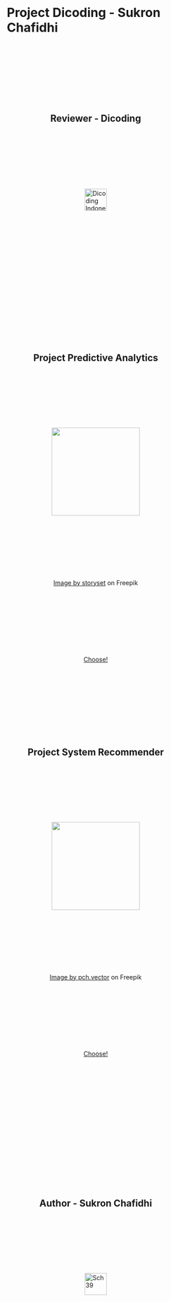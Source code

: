 # Project Dicoding - Sukron Chafidhi

## Reviewer - Dicoding
<a href="https://www.dicoding.com">
            <img src="https://dicoding-web-img.sgp1.cdn.digitaloceanspaces.com/original/commons/new-ui-logo.png" alt="Dicoding Indonesia" width="50" >
        </a> 
<br><br>

## Project Predictive Analytics
<img src='https://res.cloudinary.com/da0hsihog/image/upload/v1688719861/Portofolio/7140739_3515462_wqxkir.jpg' height='200px'>

<a href="https://www.freepik.com/free-vector/site-stats-concept-illustration_7140739.htm#query=predictive%20analytics&position=17&from_view=keyword&track=ais">Image by storyset</a> on Freepik <br>
<!-- [Choose!](https://github.com/Sch39/Dicoding_ML-Terapan/blob/master/Predictive%20Analytics/README.md) -->
<a class='link' href='https://github.com/Sch39/Dicoding_ML-Terapan/blob/master/Predictive%20Analytics/README.md'>Choose!</a>
<br><br>

## Project System Recommender
<img src='https://res.cloudinary.com/da0hsihog/image/upload/v1688719862/Portofolio/20827916_xkiifg.jpg' width="200px">

<a href="https://www.freepik.com/free-vector/team-analysts-working-brand-reputation-social-media_20827916.htm#query=recommender%20system&position=3&from_view=search&track=ais">Image by pch.vector</a> on Freepik <br>
<!-- [Choose!](https://github.com/Sch39/Dicoding_ML-Terapan/blob/master/Recommender%20System/README.md) -->
<a class='link' href='https://github.com/Sch39/Dicoding_ML-Terapan/blob/master/Recommender%20System/README.md'>Choose!</a>

<br>

## Author - Sukron Chafidhi
<a href="https://profile.sch39.dev">
            <img src="https://profile.sch39.dev/icons/icon.png" alt="Sch39" width="50" >
        </a> 




<style>
@import "https://unpkg.com/open-props";

* {
  box-sizing: border-box;
}

body {
  background: var(--gradient-1);
  display: grid;
  place-items: center;
  height: 80vh;
}

.link {
  font-family: var(--font-sans);
  font-weight: var(--font-weight-6);
  font-size: var(--font-size-3);
  color: var(--gray-8);
  background: var(--gray-0);
  border: 0;
  padding: var(--size-1) var(--size-2);
  transform: translateY(calc(var(--y, 0) * 1%)) scale(var(--scale));
  transition: transform 0.1s;
  position: relative;
  margin-top:50px;
  margin-bottom:50px;
}

.link:hover {
  --y: -10;
  --scale: 1.1;
  --border-scale: 1;
}

.link:active {
  --y: 5%;
  --scale: 0.9;
  --border-scale: 0.9, 0.8;
}

.link:before {
  content: "";
  position: absolute;
  inset: calc(var(--size-3) * -1);
  border: var(--size-2) solid var(--gray-0);
  transform: scale(var(--border-scale, 0));
  transition: transform 0.125s;
  
  --angle-one: 105deg;
  --angle-two: 290deg;
  --spread-one: 30deg;
  --spread-two: 40deg;
  --start-one: calc(var(--angle-one) - (var(--spread-one) * 0.5));
  --start-two: calc(var(--angle-two) - (var(--spread-two) * 0.5));
  --end-one: calc(var(--angle-one) + (var(--spread-one) * 0.5));
  --end-two: calc(var(--angle-two) + (var(--spread-two) * 0.5));
  
  mask: conic-gradient(
    transparent 0 var(--start-one),
    white var(--start-one) var(--end-one),
    transparent var(--end-one) var(--start-two),
    white var(--start-two) var(--end-two),
    transparent var(--end-two)
  );
  
  z-index: -1;
}
</style>